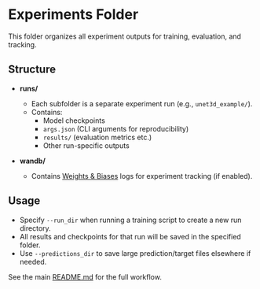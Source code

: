 # Experiments Folder

This folder organizes all experiment outputs for training, evaluation, and tracking.

## Structure

- **runs/**
  - Each subfolder is a separate experiment run (e.g., `unet3d_example/`).
  - Contains:
    - Model checkpoints
    - `args.json` (CLI arguments for reproducibility)
    - `results/` (evaluation metrics etc.)
    - Other run-specific outputs

- **wandb/**
  - Contains [Weights & Biases](https://wandb.ai/) logs for experiment tracking (if enabled).

## Usage
- Specify `--run_dir` when running a training script to create a new run directory.
- All results and checkpoints for that run will be saved in the specified folder.
- Use `--predictions_dir` to save large prediction/target files elsewhere if needed.

See the main [README.md](../README.md) for the full workflow. 